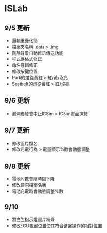 # ISLab
## 9/5 更新
* 邏輯重疊化簡
* 檔案夾名稱 .data > .img
* 刪除背景自動雜訊傳送功能
* 程式碼格式修正
* 命名邏輯修正
* 修改按鍵位置
* Park的燈從黃紅 > 紅/黃/沒亮
* Seatbelt的燈從黃紅 > 紅/沒亮

## 9/6 更新
* 漏洞觸發會中止ICSim > ICSim畫面凍結

## 9/7 更新
* 修改圖片檔名
* 修改充電行為 > 電量顯示%數會動態調整

## 9/8 更新
* 電池%數會隨時間下降
* 修改漏洞檔案名稱
* 電池充電時會動態調整%數

## 9/10
* 將白色指示燈圖片補齊
* 修改ECU視窗位置使其符合鍵盤操作的相對位置
